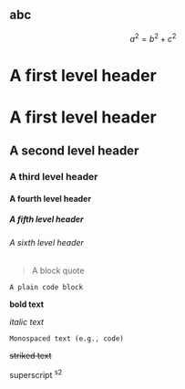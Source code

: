 ## abc ##
$$
a^2 = b^2 + c^2
$$


# A first level header
# A first level header
## A second level header
### A third level header
#### A fourth level header
##### A fifth level header
###### A sixth level header

> A block quote

`A plain code block`

**bold text**

*italic text*

``Monospaced text (e.g., code)``

~~striked text~~

superscript <sup>s2</sup>
